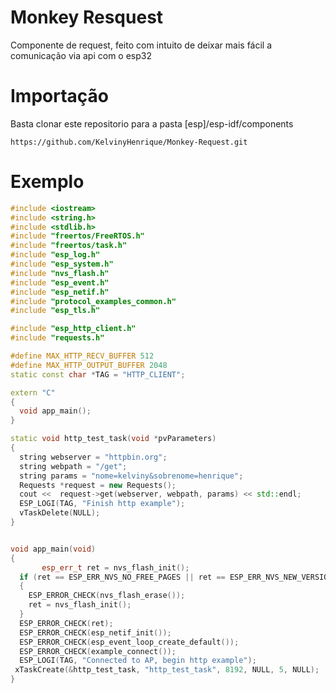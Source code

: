 # Monkey Resquest


Componente de request, feito com intuito de deixar mais fácil a comunicação via api com o esp32
# Importação

Basta clonar este repositorio para a pasta [esp]/esp-idf/components

` https://github.com/KelvinyHenrique/Monkey-Request.git `


# Exemplo

```c++
#include <iostream>
#include <string.h>
#include <stdlib.h>
#include "freertos/FreeRTOS.h"
#include "freertos/task.h"
#include "esp_log.h"
#include "esp_system.h"
#include "nvs_flash.h"
#include "esp_event.h"
#include "esp_netif.h"
#include "protocol_examples_common.h"
#include "esp_tls.h"

#include "esp_http_client.h"
#include "requests.h"

#define MAX_HTTP_RECV_BUFFER 512
#define MAX_HTTP_OUTPUT_BUFFER 2048
static const char *TAG = "HTTP_CLIENT";

extern "C"
{
  void app_main();
}

static void http_test_task(void *pvParameters)
{
  string webserver = "httpbin.org";
  string webpath = "/get";
  string params = "nome=kelviny&sobrenome=henrique";
  Requests *request = new Requests();
  cout <<  request->get(webserver, webpath, params) << std::endl;
  ESP_LOGI(TAG, "Finish http example");
  vTaskDelete(NULL);
}


void app_main(void)
{
       esp_err_t ret = nvs_flash_init();
  if (ret == ESP_ERR_NVS_NO_FREE_PAGES || ret == ESP_ERR_NVS_NEW_VERSION_FOUND)
  {
    ESP_ERROR_CHECK(nvs_flash_erase());
    ret = nvs_flash_init();
  }
  ESP_ERROR_CHECK(ret);
  ESP_ERROR_CHECK(esp_netif_init());
  ESP_ERROR_CHECK(esp_event_loop_create_default());
  ESP_ERROR_CHECK(example_connect());
  ESP_LOGI(TAG, "Connected to AP, begin http example");
 xTaskCreate(&http_test_task, "http_test_task", 8192, NULL, 5, NULL);
}


```
